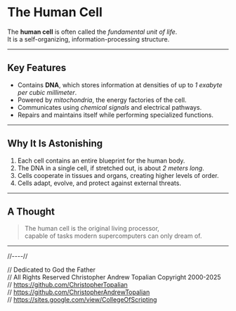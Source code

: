 # The Human Cell

The **human cell** is often called the *fundamental unit of life*.  
It is a self-organizing, information-processing structure.

---

## Key Features

- Contains **DNA**, which stores information at densities of up to *1 exabyte per cubic millimeter*.  
- Powered by *mitochondria*, the energy factories of the cell.  
- Communicates using *chemical signals* and electrical pathways.  
- Repairs and maintains itself while performing specialized functions.

---

## Why It Is Astonishing

1. Each cell contains an entire blueprint for the human body.  
2. The DNA in a single cell, if stretched out, is about *2 meters long*.  
3. Cells cooperate in tissues and organs, creating higher levels of order.  
4. Cells adapt, evolve, and protect against external threats.

---

## A Thought

> The human cell is the original living processor,  
> capable of tasks modern supercomputers can only dream of.

---

//----//

// Dedicated to God the Father  
// All Rights Reserved Christopher Andrew Topalian Copyright 2000-2025  
// https://github.com/ChristopherTopalian  
// https://github.com/ChristopherAndrewTopalian  
// https://sites.google.com/view/CollegeOfScripting  

